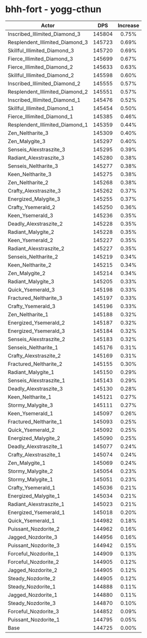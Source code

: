 # bhh-fort - yogg-cthun
| Actor | DPS | Increase |
|---|:---:|:---:|
|Inscribed_Illimited_Diamond_3|145804|0.75%|
|Resplendent_Illimited_Diamond_3|145723|0.69%|
|Skillful_Illimited_Diamond_3|145720|0.69%|
|Fierce_Illimited_Diamond_3|145699|0.67%|
|Fierce_Illimited_Diamond_2|145633|0.63%|
|Skillful_Illimited_Diamond_2|145598|0.60%|
|Inscribed_Illimited_Diamond_2|145555|0.57%|
|Resplendent_Illimited_Diamond_2|145551|0.57%|
|Inscribed_Illimited_Diamond_1|145476|0.52%|
|Skillful_Illimited_Diamond_1|145454|0.50%|
|Fierce_Illimited_Diamond_1|145385|0.46%|
|Resplendent_Illimited_Diamond_1|145359|0.44%|
|Zen_Neltharite_3|145309|0.40%|
|Zen_Malygite_3|145297|0.40%|
|Senseis_Alexstraszite_3|145295|0.39%|
|Radiant_Alexstraszite_3|145280|0.38%|
|Senseis_Neltharite_3|145277|0.38%|
|Keen_Neltharite_3|145275|0.38%|
|Zen_Neltharite_2|145268|0.38%|
|Crafty_Alexstraszite_3|145262|0.37%|
|Energized_Malygite_3|145255|0.37%|
|Crafty_Ysemerald_2|145250|0.36%|
|Keen_Ysemerald_3|145236|0.35%|
|Deadly_Alexstraszite_2|145228|0.35%|
|Radiant_Malygite_2|145228|0.35%|
|Keen_Ysemerald_2|145227|0.35%|
|Radiant_Alexstraszite_2|145227|0.35%|
|Senseis_Neltharite_2|145219|0.34%|
|Keen_Neltharite_2|145215|0.34%|
|Zen_Malygite_2|145214|0.34%|
|Radiant_Malygite_3|145205|0.33%|
|Quick_Ysemerald_3|145198|0.33%|
|Fractured_Neltharite_3|145197|0.33%|
|Crafty_Ysemerald_3|145196|0.33%|
|Zen_Neltharite_1|145188|0.32%|
|Energized_Ysemerald_2|145187|0.32%|
|Energized_Ysemerald_3|145184|0.32%|
|Senseis_Alexstraszite_2|145183|0.32%|
|Senseis_Neltharite_1|145176|0.31%|
|Crafty_Alexstraszite_2|145169|0.31%|
|Fractured_Neltharite_2|145155|0.30%|
|Radiant_Malygite_1|145150|0.29%|
|Senseis_Alexstraszite_1|145143|0.29%|
|Deadly_Alexstraszite_3|145130|0.28%|
|Keen_Neltharite_1|145121|0.27%|
|Stormy_Malygite_3|145111|0.27%|
|Keen_Ysemerald_1|145097|0.26%|
|Fractured_Neltharite_1|145093|0.25%|
|Quick_Ysemerald_2|145092|0.25%|
|Energized_Malygite_2|145090|0.25%|
|Deadly_Alexstraszite_1|145077|0.24%|
|Crafty_Alexstraszite_1|145074|0.24%|
|Zen_Malygite_1|145069|0.24%|
|Stormy_Malygite_2|145054|0.23%|
|Stormy_Malygite_1|145051|0.23%|
|Crafty_Ysemerald_1|145036|0.21%|
|Energized_Malygite_1|145034|0.21%|
|Radiant_Alexstraszite_1|145023|0.21%|
|Energized_Ysemerald_1|145018|0.20%|
|Quick_Ysemerald_1|144982|0.18%|
|Puissant_Nozdorite_2|144962|0.16%|
|Jagged_Nozdorite_3|144956|0.16%|
|Puissant_Nozdorite_3|144942|0.15%|
|Forceful_Nozdorite_1|144909|0.13%|
|Forceful_Nozdorite_2|144905|0.12%|
|Jagged_Nozdorite_2|144905|0.12%|
|Steady_Nozdorite_2|144905|0.12%|
|Steady_Nozdorite_1|144888|0.11%|
|Jagged_Nozdorite_1|144880|0.11%|
|Steady_Nozdorite_3|144870|0.10%|
|Forceful_Nozdorite_3|144852|0.09%|
|Puissant_Nozdorite_1|144795|0.05%|
|Base|144725|0.00%|
